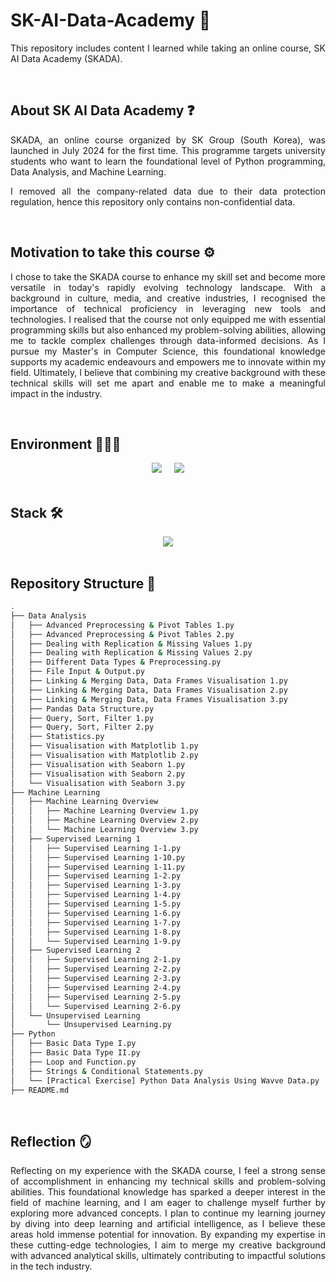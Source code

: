 <div align="justify">
  
# SK-AI-Data-Academy 🤖

This repository includes content I learned while taking an online course, SK AI Data Academy (SKADA).   

<br>

## About SK AI Data Academy ❓
SKADA, an online course organized by SK Group (South Korea), was launched in July 2024 for the first time. This programme targets university students who want to learn the foundational level of Python programming, Data Analysis, and Machine Learning.  
  
I removed all the company-related data due to their data protection regulation, hence this repository only contains non-confidential data. 

<br>

## Motivation to take this course ⚙️
I chose to take the SKADA course to enhance my skill set and become more versatile in today's rapidly evolving technology landscape. With a background in culture, media, and creative industries, I recognised the importance of technical proficiency in leveraging new tools and technologies. I realised that the course not only equipped me with essential programming skills but also enhanced my problem-solving abilities, allowing me to tackle complex challenges through data-informed decisions. As I pursue my Master's in Computer Science, this foundational knowledge supports my academic endeavours and empowers me to innovate within my field. Ultimately, I believe that combining my creative background with these technical skills will set me apart and enable me to make a meaningful impact in the industry.

<br>

## Environment 👩🏻‍💻
<div align="center">
  <img src="https://img.shields.io/badge/jupyter-%23FA0F00.svg?style=flat-square&logo=jupyter&logoColor=white">&nbsp;&nbsp;&nbsp;&nbsp;
  <img src="https://img.shields.io/badge/Visual%20Studio%20Code-0078d7.svg?style=flat-square&logo=visual-studio-code&logoColor=white">
</div>

<br>

## Stack 🛠️
<div align="center">
  <img src="https://img.shields.io/badge/python-3670A0?style=flat-square&logo=python&logoColor=white">
</div>

<br>

## Repository Structure 🌲
```bash
.
├── Data Analysis
│   ├── Advanced Preprocessing & Pivot Tables 1.py
│   ├── Advanced Preprocessing & Pivot Tables 2.py
│   ├── Dealing with Replication & Missing Values 1.py
│   ├── Dealing with Replication & Missing Values 2.py
│   ├── Different Data Types & Preprocessing.py
│   ├── File Input & Output.py
│   ├── Linking & Merging Data, Data Frames Visualisation 1.py
│   ├── Linking & Merging Data, Data Frames Visualisation 2.py
│   ├── Linking & Merging Data, Data Frames Visualisation 3.py
│   ├── Pandas Data Structure.py
│   ├── Query, Sort, Filter 1.py
│   ├── Query, Sort, Filter 2.py
│   ├── Statistics.py
│   ├── Visualisation with Matplotlib 1.py
│   ├── Visualisation with Matplotlib 2.py
│   ├── Visualisation with Seaborn 1.py
│   ├── Visualisation with Seaborn 2.py
│   └── Visualisation with Seaborn 3.py
├── Machine Learning
│   ├── Machine Learning Overview
│   │   ├── Machine Learning Overview 1.py
│   │   ├── Machine Learning Overview 2.py
│   │   └── Machine Learning Overview 3.py
│   ├── Supervised Learning 1
│   │   ├── Supervised Learning 1-1.py
│   │   ├── Supervised Learning 1-10.py
│   │   ├── Supervised Learning 1-11.py
│   │   ├── Supervised Learning 1-2.py
│   │   ├── Supervised Learning 1-3.py
│   │   ├── Supervised Learning 1-4.py
│   │   ├── Supervised Learning 1-5.py
│   │   ├── Supervised Learning 1-6.py
│   │   ├── Supervised Learning 1-7.py
│   │   ├── Supervised Learning 1-8.py
│   │   └── Supervised Learning 1-9.py
│   ├── Supervised Learning 2
│   │   ├── Supervised Learning 2-1.py
│   │   ├── Supervised Learning 2-2.py
│   │   ├── Supervised Learning 2-3.py
│   │   ├── Supervised Learning 2-4.py
│   │   ├── Supervised Learning 2-5.py
│   │   └── Supervised Learning 2-6.py
│   └── Unsupervised Learning
│       └── Unsupervised Learning.py
├── Python
│   ├── Basic Data Type I.py
│   ├── Basic Data Type II.py
│   ├── Loop and Function.py
│   ├── Strings & Conditional Statements.py
│   └── [Practical Exercise] Python Data Analysis Using Wavve Data.py
├── README.md
```

<br>

## Reflection 🪞

Reflecting on my experience with the SKADA course, I feel a strong sense of accomplishment in enhancing my technical skills and problem-solving abilities. This foundational knowledge has sparked a deeper interest in the field of machine learning, and I am eager to challenge myself further by exploring more advanced concepts. I plan to continue my learning journey by diving into deep learning and artificial intelligence, as I believe these areas hold immense potential for innovation. By expanding my expertise in these cutting-edge technologies, I aim to merge my creative background with advanced analytical skills, ultimately contributing to impactful solutions in the tech industry.

<br>
  
</div>

